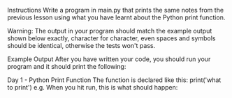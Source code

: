 Instructions
Write a program in main.py that prints the same notes from the previous lesson using what you have learnt about the Python print function.

Warning: The output in your program should match the example output shown below exactly, character for character, even spaces and symbols should be identical, otherwise the tests won't pass.

Example Output
After you have written your code, you should run your program and it should print the following:

Day 1 - Python Print Function
The function is declared like this:
print('what to print')
e.g. When you hit run, this is what should happen:



